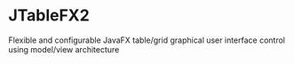 # JTableFX2
Flexible and configurable JavaFX table/grid graphical user interface control using model/view architecture

